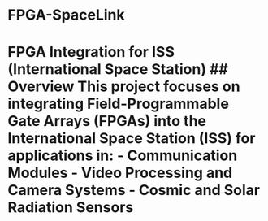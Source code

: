 # FPGA-SpaceLink
# FPGA Integration for ISS (International Space Station)    ## Overview    This project focuses on integrating **Field-Programmable Gate Arrays (FPGAs)** into the **International Space Station (ISS)** for applications in:   - **Communication Modules**   - **Video Processing and Camera Systems**   - **Cosmic and Solar Radiation Sensors** 
